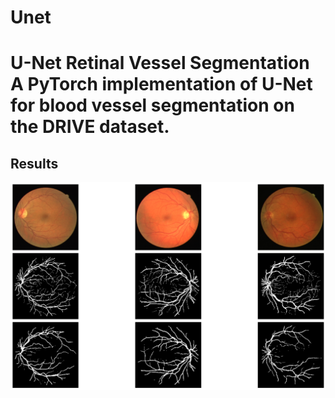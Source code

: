 # Unet
# U-Net Retinal Vessel Segmentation  A PyTorch implementation of U-Net for blood vessel segmentation on the DRIVE dataset. 

## Results 
![Prediction Example](https://raw.githubusercontent.com/Alexxxxxxxxxxxxy/Unet/main/example.png "Example Segmentation Output") 
